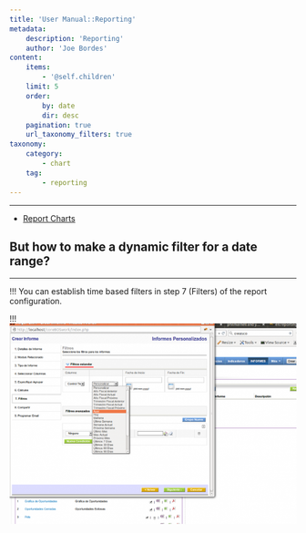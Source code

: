 ```yaml
---
title: 'User Manual::Reporting'
metadata:
    description: 'Reporting'
    author: 'Joe Bordes'
content:
    items:
        - '@self.children'
    limit: 5
    order:
        by: date
        dir: desc
    pagination: true
    url_taxonomy_filters: true
taxonomy:
    category:
        - chart
    tag:
        - reporting
---
```

---
- [Report Charts](../../04.user-manual/report%20charts)

<div class="notices blue">
<h2>But how to make a dynamic filter for a date range?</h2>
<hr> </div>

!!! You can establish time based filters in step 7 (Filters) of the report configuration.


!!! ![](timebasedreportfilters.png?width=80%)
